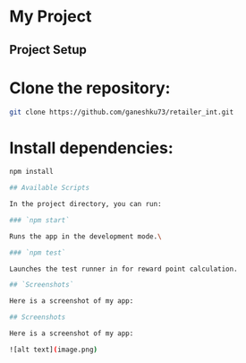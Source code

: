 # My Project

## Project Setup

# Clone the repository: 
   ```bash
   git clone https://github.com/ganeshku73/retailer_int.git
   ```

# Install dependencies:
   ```bash
   npm install

## Available Scripts

In the project directory, you can run:

### `npm start`

Runs the app in the development mode.\

### `npm test`

Launches the test runner in for reward point calculation.

## `Screenshots`

Here is a screenshot of my app:

## Screenshots

Here is a screenshot of my app:

![alt text](image.png)